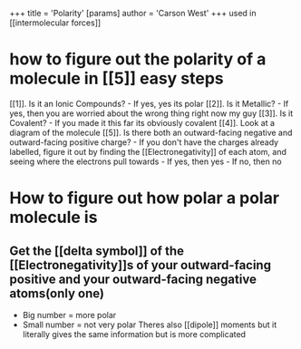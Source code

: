 +++
 title = 'Polarity'
[params]
	author = 'Carson West'
+++
used in [[intermolecular forces]]

# how to figure out the polarity of a molecule in [[5]] easy steps
[[1]]. Is it an Ionic Compounds?
	- If yes, yes its polar
[[2]]. Is it Metallic?
	- If yes, then you are worried about the wrong thing right now my guy
[[3]]. Is it Covalent?
	- If you made it this far its obviously covalent
		[[4]]. Look at a diagram of the molecule
			[[5]].  Is there both an outward-facing negative and outward-facing positive charge?
			- If you don't have the charges already labelled, figure it out by finding the [[Electronegativity]] of each atom, and seeing where the electrons pull towards
				- If yes, then yes
				- If no, then no
# How to figure out how polar a polar molecule is
## Get the [[delta symbol]] of the [[Electronegativity]]s of your outward-facing positive and your outward-facing negative atoms(only one)
- Big number = more polar
- Small number = not very polar
Theres also [[dipole]] moments but it literally gives the same information but is more complicated